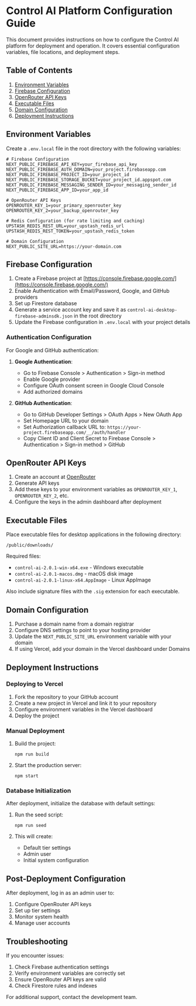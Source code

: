 # Control AI Platform Configuration Guide

This document provides instructions on how to configure the Control AI platform for deployment and operation. It covers essential configuration variables, file locations, and deployment steps.

## Table of Contents
1. [Environment Variables](#environment-variables)
2. [Firebase Configuration](#firebase-configuration)
3. [OpenRouter API Keys](#openrouter-api-keys)
4. [Executable Files](#executable-files)
5. [Domain Configuration](#domain-configuration)
6. [Deployment Instructions](#deployment-instructions)

## Environment Variables

Create a `.env.local` file in the root directory with the following variables:

```
# Firebase Configuration
NEXT_PUBLIC_FIREBASE_API_KEY=your_firebase_api_key
NEXT_PUBLIC_FIREBASE_AUTH_DOMAIN=your_project.firebaseapp.com
NEXT_PUBLIC_FIREBASE_PROJECT_ID=your_project_id
NEXT_PUBLIC_FIREBASE_STORAGE_BUCKET=your_project_id.appspot.com
NEXT_PUBLIC_FIREBASE_MESSAGING_SENDER_ID=your_messaging_sender_id
NEXT_PUBLIC_FIREBASE_APP_ID=your_app_id

# OpenRouter API Keys
OPENROUTER_KEY_1=your_primary_openrouter_key
OPENROUTER_KEY_2=your_backup_openrouter_key

# Redis Configuration (for rate limiting and caching)
UPSTASH_REDIS_REST_URL=your_upstash_redis_url
UPSTASH_REDIS_REST_TOKEN=your_upstash_redis_token

# Domain Configuration
NEXT_PUBLIC_SITE_URL=https://your-domain.com
```

## Firebase Configuration

1. Create a Firebase project at [https://console.firebase.google.com/](https://console.firebase.google.com/)
2. Enable Authentication with Email/Password, Google, and GitHub providers
3. Set up Firestore database
4. Generate a service account key and save it as `control-ai-desktop-firebase-adminsdk.json` in the root directory
5. Update the Firebase configuration in `.env.local` with your project details

### Authentication Configuration

For Google and GitHub authentication:

1. **Google Authentication**:
   - Go to Firebase Console > Authentication > Sign-in method
   - Enable Google provider
   - Configure OAuth consent screen in Google Cloud Console
   - Add authorized domains

2. **GitHub Authentication**:
   - Go to GitHub Developer Settings > OAuth Apps > New OAuth App
   - Set Homepage URL to your domain
   - Set Authorization callback URL to: `https://your-project.firebaseapp.com/__/auth/handler`
   - Copy Client ID and Client Secret to Firebase Console > Authentication > Sign-in method > GitHub

## OpenRouter API Keys

1. Create an account at [OpenRouter](https://openrouter.ai/)
2. Generate API keys
3. Add these keys to your environment variables as `OPENROUTER_KEY_1`, `OPENROUTER_KEY_2`, etc.
4. Configure the keys in the admin dashboard after deployment

## Executable Files

Place executable files for desktop applications in the following directory:
```
/public/downloads/
```

Required files:
- `control-ai-2.0.1-win-x64.exe` - Windows executable
- `control-ai-2.0.1-macos.dmg` - macOS disk image
- `control-ai-2.0.1-linux-x64.AppImage` - Linux AppImage

Also include signature files with the `.sig` extension for each executable.

## Domain Configuration

1. Purchase a domain name from a domain registrar
2. Configure DNS settings to point to your hosting provider
3. Update the `NEXT_PUBLIC_SITE_URL` environment variable with your domain
4. If using Vercel, add your domain in the Vercel dashboard under Domains

## Deployment Instructions

### Deploying to Vercel

1. Fork the repository to your GitHub account
2. Create a new project in Vercel and link it to your repository
3. Configure environment variables in the Vercel dashboard
4. Deploy the project

### Manual Deployment

1. Build the project:
   ```
   npm run build
   ```

2. Start the production server:
   ```
   npm start
   ```

### Database Initialization

After deployment, initialize the database with default settings:

1. Run the seed script:
   ```
   npm run seed
   ```

2. This will create:
   - Default tier settings
   - Admin user
   - Initial system configuration

## Post-Deployment Configuration

After deployment, log in as an admin user to:

1. Configure OpenRouter API keys
2. Set up tier settings
3. Monitor system health
4. Manage user accounts

## Troubleshooting

If you encounter issues:

1. Check Firebase authentication settings
2. Verify environment variables are correctly set
3. Ensure OpenRouter API keys are valid
4. Check Firestore rules and indexes

For additional support, contact the development team.